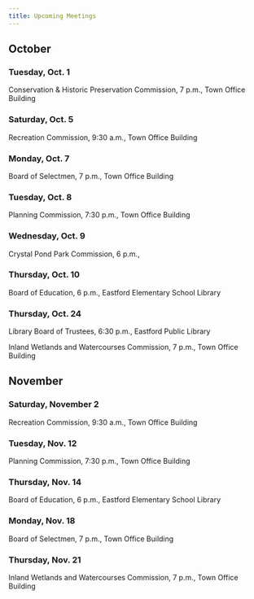 ```yaml
---
title: Upcoming Meetings
---
```

## October 

### Tuesday, Oct. 1

Conservation & Historic Preservation Commission, 7 p.m., Town Office
Building

### Saturday, Oct. 5

Recreation Commission, 9:30 a.m., Town Office Building

### Monday, Oct. 7

Board of Selectmen, 7 p.m., Town Office Building

### Tuesday, Oct. 8

Planning Commission, 7:30 p.m., Town Office Building

### Wednesday, Oct. 9

Crystal Pond Park Commission, 6 p.m.,

### Thursday, Oct. 10

Board of Education, 6 p.m., Eastford Elementary School Library

### Thursday, Oct. 24

Library Board of Trustees, 6:30 p.m., Eastford Public Library

Inland Wetlands and Watercourses Commission, 7 p.m., Town Office
Building

## November

### Saturday, November 2

Recreation Commission, 9:30 a.m., Town Office Building

### Tuesday, Nov. 12

Planning Commission, 7:30 p.m., Town Office Building

### Thursday, Nov. 14

Board of Education, 6 p.m., Eastford Elementary School Library

### Monday, Nov. 18

Board of Selectmen, 7 p.m., Town Office Building

### Thursday, Nov. 21

Inland Wetlands and Watercourses Commission, 7 p.m., Town Office
Building